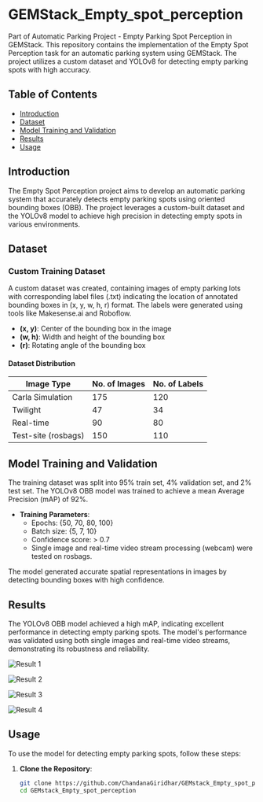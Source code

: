 # GEMStack_Empty_spot_perception
Part of Automatic Parking Project - Empty Parking Spot Perception in GEMStack. This repository contains the implementation of the Empty Spot Perception task for an automatic parking system using GEMStack. The project utilizes a custom dataset and YOLOv8 for detecting empty parking spots with high accuracy.

## Table of Contents

- [Introduction](#introduction)
- [Dataset](#dataset)
- [Model Training and Validation](#model-training-and-validation)
- [Results](#results)
- [Usage](#usage)


## Introduction

The Empty Spot Perception project aims to develop an automatic parking system that accurately detects empty parking spots using oriented bounding boxes (OBB). The project leverages a custom-built dataset and the YOLOv8 model to achieve high precision in detecting empty spots in various environments.

## Dataset

### Custom Training Dataset

A custom dataset was created, containing images of empty parking lots with corresponding label files (.txt) indicating the location of annotated bounding boxes in (x, y, w, h, r) format. The labels were generated using tools like Makesense.ai and Roboflow.

- **(x, y)**: Center of the bounding box in the image
- **(w, h)**: Width and height of the bounding box
- **(r)**: Rotating angle of the bounding box

#### Dataset Distribution

| Image Type       | No. of Images | No. of Labels |
|------------------|---------------|---------------|
| Carla Simulation | 175           | 120           |
| Twilight         | 47            | 34            |
| Real-time        | 90            | 80            |
| Test-site (rosbags) | 150         | 110           |

## Model Training and Validation

The training dataset was split into 95% train set, 4% validation set, and 2% test set. The YOLOv8 OBB model was trained to achieve a mean Average Precision (mAP) of 92%.

- **Training Parameters**:
  - Epochs: {50, 70, 80, 100}
  - Batch size: {5, 7, 10}
  - Confidence score: > 0.7
  - Single image and real-time video stream processing (webcam) were tested on rosbags.

The model generated accurate spatial representations in images by detecting bounding boxes with high confidence.

## Results

The YOLOv8 OBB model achieved a high mAP, indicating excellent performance in detecting empty parking spots. The model's performance was validated using both single images and real-time video streams, demonstrating its robustness and reliability.

![Result 1](images/img1.png)

![Result 2](images/img2.png)

![Result 3](images/img3.png)

![Result 4](images/img4.png)

## Usage

To use the model for detecting empty parking spots, follow these steps:

1. **Clone the Repository**:
   ```bash
   git clone https://github.com/ChandanaGiridhar/GEMstack_Empty_spot_perception.git
   cd GEMstack_Empty_spot_perception
